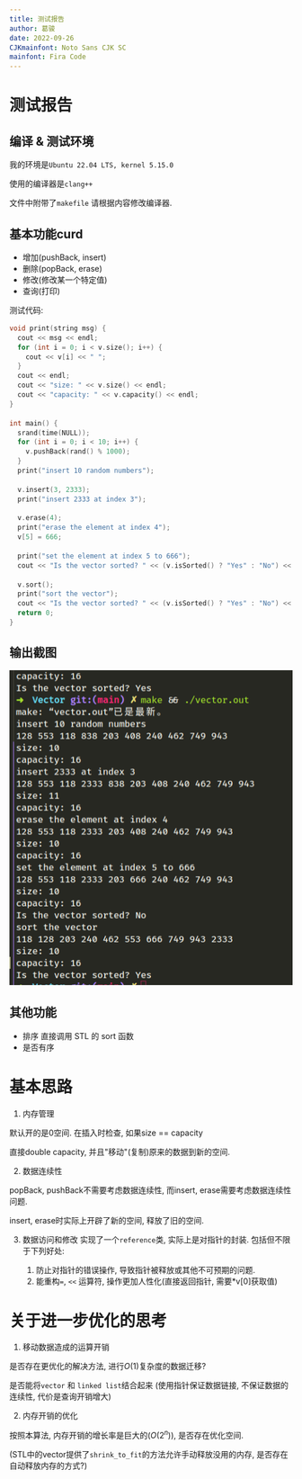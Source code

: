 ```yaml
---
title: 测试报告
author: 葛骏
date: 2022-09-26
CJKmainfont: Noto Sans CJK SC
mainfont: Fira Code
---
```


# 测试报告

## 编译 & 测试环境
我的环境是`Ubuntu 22.04 LTS, kernel 5.15.0`

使用的编译器是`clang++`

文件中附带了`makefile` 请根据内容修改编译器.

## 基本功能curd
- 增加(pushBack, insert)
- 删除(popBack, erase)
- 修改(修改某一个特定值)
- 查询(打印)

测试代码:

```cpp
void print(string msg) {
  cout << msg << endl;
  for (int i = 0; i < v.size(); i++) {
    cout << v[i] << " ";
  }
  cout << endl;
  cout << "size: " << v.size() << endl;
  cout << "capacity: " << v.capacity() << endl;
}

int main() {
  srand(time(NULL));
  for (int i = 0; i < 10; i++) {
    v.pushBack(rand() % 1000);
  }
  print("insert 10 random numbers");

  v.insert(3, 2333);
  print("insert 2333 at index 3");

  v.erase(4);
  print("erase the element at index 4");
  v[5] = 666;

  print("set the element at index 5 to 666");
  cout << "Is the vector sorted? " << (v.isSorted() ? "Yes" : "No") << endl;

  v.sort();
  print("sort the vector");
  cout << "Is the vector sorted? " << (v.isSorted() ? "Yes" : "No") << endl;
  return 0;
}
```

## 输出截图
![1.pic](./1.png)

## 其他功能
- 排序 直接调用 STL 的 sort 函数
- 是否有序

# 基本思路

1. 内存管理

默认开的是0空间. 
在插入时检查, 如果size == capacity

直接double capacity, 并且"移动"(复制)原来的数据到新的空间.

2. 数据连续性

popBack, pushBack不需要考虑数据连续性,
而insert, erase需要考虑数据连续性问题.

insert, erase时实际上开辟了新的空间, 释放了旧的空间.

3. 数据访问和修改
实现了一个`reference`类, 实际上是对指针的封装.
包括但不限于下列好处:

    1. 防止对指针的错误操作, 导致指针被释放或其他不可预期的问题.
    2. 能重构`=`, `<<` 运算符, 操作更加人性化(直接返回指针, 需要*v[0]获取值)


# 关于进一步优化的思考
1. 移动数据造成的运算开销

是否存在更优化的解决方法, 进行$O(1)$复杂度的数据迁移?

是否能将`vector` 和 `linked list`结合起来
(使用指针保证数据链接, 不保证数据的连续性, 代价是查询开销增大)

2. 内存开销的优化

按照本算法, 内存开销的增长率是巨大的($O(2^n)$), 是否存在优化空间.

(STL中的vector提供了`shrink_to_fit`的方法允许手动释放没用的内存, 是否存在自动释放内存的方式?)
